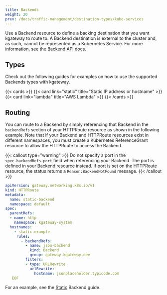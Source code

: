 ```yaml
---
title: Backends
weight: 20
prev: /docs/traffic-management/destination-types/kube-services
---
```


Use a Backend resource to define a backing destination that you want kgateway to route to. A Backend destination is external to the cluster and, as such, cannot be represented as a Kubernetes Service. For more information, see the [Backend API docs](/docs/reference/api/#backend). 

## Types

Check out the following guides for examples on how to use the supported Backends types with kgateway. 

{{< cards >}}
  {{< card link="static" title="Static IP address or hostname" >}}
  {{< card link="lambda" title="AWS Lambda" >}}
{{< /cards >}}

## Routing

You can route to a Backend by simply referencing that Backend in the `backendRefs` section of your HTTPRoute resource as shown in the following example. Note that if your Backend and HTTPRoute resources exist in different namespaces, you must create a Kubernetes ReferenceGrant resource to allow the HTTPRoute to access the Backend.

{{< callout type="warning" >}}
Do not specify a port in the `spec.backendRefs.port` field when referencing your Backend. The port is defined in your Backend resource instead. If port is set on the HTTPRoute resource, the status returns a `Reason:BackendNotFound` message.
{{< /callout >}}

```yaml {linenos=table,hl_lines=[13,14,15,16],linenostart=1,filename="backend-httproute.yaml"}
apiVersion: gateway.networking.k8s.io/v1
kind: HTTPRoute
metadata:
  name: static-backend
  namespace: default
spec:
  parentRefs:
  - name: http
    namespace: kgateway-system
  hostnames:
    - static.example
     rules:
       - backendRefs:
         - name: json-backend
           kind: Backend
           group: gateway.kgateway.dev
         filters:
         - type: URLRewrite
           urlRewrite:
             hostname: jsonplaceholder.typicode.com
   EOF
```

For an example, see the [Static](/docs/traffic-management/destination-types/backends/static/) Backend guide. 
